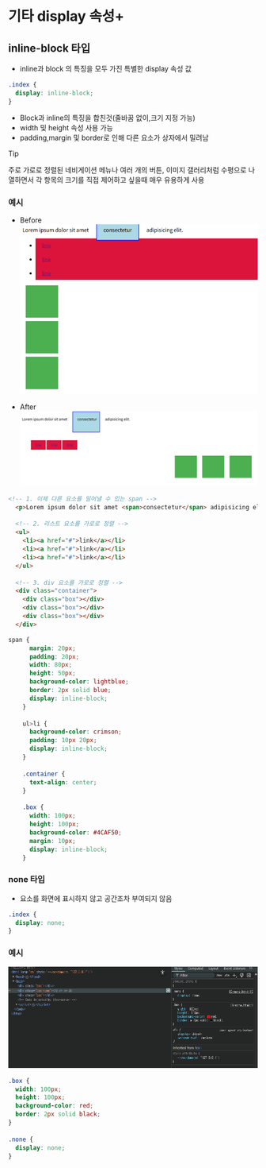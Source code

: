 # 기타 display 속성+

## inline-block 타입
- inline과 block 의 특징을 모두 가진 특별한 display 속성 값

```css
.index {
  display: inline-block;
}
```

- Block과 inline의 특징을 합친것(줄바꿈 없이,크기 지정 가능)
- width 및 height 속성 사용 가능
- padding,margin 및 border로 인해 다른 요소가 상자에서 밀려남
  
> [!TIP]
> 주로 가로로 정렬된 네비게이션 메뉴나 여러 개의 버튼, 이미지 갤러리처럼 수평으로 나열하면서 각 항목의 크기를 직접 제어하고 싶을때 매우 유용하게 사용

### 예시

- Before
![alt text](img/image-6.png)

- After
![alt text](img/image-7.png)

```html
<!-- 1. 이제 다른 요소를 밀어낼 수 있는 span -->
  <p>Lorem ipsum dolor sit amet <span>consectetur</span> adipisicing elit.</p>

  <!-- 2. 리스트 요소를 가로로 정렬 -->
  <ul>
    <li><a href="#">link</a></li>
    <li><a href="#">link</a></li>
    <li><a href="#">link</a></li>
  </ul>

  <!-- 3. div 요소를 가로로 정렬 -->
  <div class="container">
    <div class="box"></div>
    <div class="box"></div>
    <div class="box"></div>
  </div>
```

```css
span {
      margin: 20px;
      padding: 20px;
      width: 80px;
      height: 50px;
      background-color: lightblue;
      border: 2px solid blue;
      display: inline-block;
    }

    ul>li {
      background-color: crimson;
      padding: 10px 20px;
      display: inline-block;
    }

    .container {
      text-align: center;
    }

    .box {
      width: 100px;
      height: 100px;
      background-color: #4CAF50;
      margin: 10px;
      display: inline-block;
    }
```

### none 타입
- 요소를 화면에 표시하지 않고 공간조차 부여되지 않음
```css
.index {
  display: none;
}
```

### 예시
![alt text](img/image-8.png)

```css
.box {
  width: 100px;
  height: 100px;
  background-color: red;
  border: 2px solid black;
}

.none {
  display: none;
}
```

